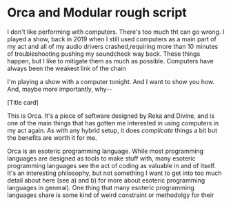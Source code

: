 # Orca and Modular rough script

I don't like performing with computers. There's too much tht can go wrong. I played a show, back in 2019 when I still used computers as a main part of my act and all of my audio drivers crashed,requiring more than 10 minutes of troubleshooting pushing my soundcheck way back. These things happen, but I like to mitigate them as much as possible. Computers have always been the weakest link of the chain

I'm playing a show with a computer tonight. And I want to show you how. And, maybe more importantly, why--

[Title card]

This is Orca. It's a piece of software designed by Reka and Divine, and is one of the main things that has gotten me interested in using computers in my act again. As with any hybrid setup, it does *complicate* things a bit but the benefits are worth it for me.

Orca is an esoteric programming language. While most programming languages are designed as tools to make stuff with, many esoteric programming languages see the act of coding as valuable in and of itself. It's an interesting philosophy, but not something I want to get into too much detail about here (see a) and b) for more about esoteric programming languages in general). One thing that many esoteric programming languages share is some kind of weird constraint or methodolgy for their